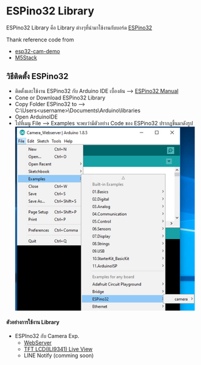 # ESPino32 Library 
ESPino32 Library คือ Library ต่างๆที่นำมาใช้งานกับบอร์ด [ESPino32](http://thaieasyelec.com/products/development-boards/arduino/espino32-wifi-development-board-detail.html)

Thank reference code from
* [esp32-cam-demo](https://github.com/igrr/esp32-cam-demo)
* [M5Stack](https://github.com/m5stack/M5Stack)

## วิธีติดตั้ง ESPino32 
*   ติดตั้งและใช้งาน ESPino32 กับ Arduino IDE เบื้องต้น --> [ESPino32 Manual](http://thaieasyelec.com/downloads/ETEE061/ESPino32_User_Manual_TH.pdf)
* Cone or Download  ESPino32 Library 
* Copy Folder ESPino32 to --> C:\Users\<username>\Documents\Arduino\libraries
* Open ArduinoIDE 
* ไปที่เมนู File --> Examples จะพบว่ามีตัวอย่าง Code ของ ESPino32 ปรากฏขึ้นมาดังรูป
![](docs/pic_example_file.jpg)

#### ตัวอย่างการใช้งาน Library               
+ ESPIno32 กับ Camera Exp.
    + [WebServer](docs/CameraExpServer.md)
    + [TFT LCD(ILI9341) Live View](docs/LiveView.md)  
    + LINE Notify (comming soon)

